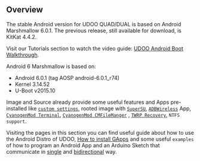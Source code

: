 ## Overview
The stable Android version for UDOO QUAD/DUAL is based on Android Marshmallow 6.0.1.
The previous release, still available for download, is KitKat 4.4.2.

Visit our Tutorials section to watch the video guide: [UDOO Android Boot Walkthrough](https://www.udoo.org/tutorial/udoo-android-boot-walkthrough/).

Android 6 Marshmallow is based on:

 * Android 6.0.1 (tag AOSP android-6.0.1_r74)
 * Kernel 3.14.52
 * U-Boot v2015.10

Image and Source already provide some useful features and Apps pre-installed like [`custom settings`](!Cookbook_Android/UDOO_Android_Settings), rooted image with [`SuperSU`](http://forum.xda-developers.com/showthread.php?t=1538053), [`ADBWireless`](https://play.google.com/store/apps/details?id=siir.es.adbWireless&referrer=utm_source%3Dandroidcentral%26utm_medium%3Dblog%26utm_campaign%3Dbloglink) App, [`CyanogenMod Terminal`](https://github.com/CyanogenMod/android_packages_apps_Terminal),  [`CyanogenMod CMFileManger`](https://github.com/CyanogenMod/android_packages_apps_CMFileManager) , [`TWRP Recovery`](https://twrp.me/), `NTFS support`.

Visiting the pages in this section you can find useful guide about how to use the Android Distro of UDOO, [How to install GApps](!Cookbook_Android/How_To_Install_Gapps_On_UDOO_Running_Android) and some useful `examples` of how to program an Android App and an Arduino Sketch that communicate in [single](!Cookbook_Android/Android_And_Arduino_Simple_Hello_World_Tutorial) and [bidirectional](!Cookbook_Android/Android_And_Arduino_Bidirectional_Communication) way.
